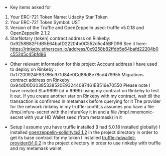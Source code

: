 * Key items asked for
1) Your ERC-721 Token Name: Udacity Star Token
2) Your ERC-721 Token Symbol: UST
3) Version of the Truffle and OpenZeppelin used: truffle v5.0.18 and OpenZeppelin 2.1.2
4) StarNotary (token) contract address on Rinkeby: 0x9258B82FfdB5E64bafD22204b0C552d5c45BFD96
     See it here: https://rinkeby.etherscan.io/address/0x9258b82ffdb5e64bafd22204b0c552d5c45bfd96

* Other relevant information for this project
Account address I have used to deploy on Rinkeby : 0x17200924F93786c971d84e0Cd86d8e78cd479955
Migrations contract address on Rinkeby: 0x94dD0D30385338520E93244087461EB516e70550
Please note I have created Star9999 (id = 9999) using my contract on Rinkeby to test it out.
  If you create another star on Rinkeby with my contract, wait till the transaction is confirmed in metamask before querying for it
The provider for the network rinkeby in my truffle-confif.js assumes you have a file /tmp/.infura-secret with the infuraKey it in and a file /tmp/.mnemonic-secret with your HD Wallet seed (from metamask) in it

* Setup
I assume you have truffle installed (I had 5.0.18 installed globally)
I installed openzeppelin-solidity@2.1.2 in the project directory in order to get its base contract for my token
I installed truffle-hdwallet-provider@1.0.2 in the project directory in order to use rinkeby with truffle and my metamask wallet

